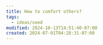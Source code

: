 ```yaml
---
title: How to comfort others?
tags:
  - ideas/seed
modified: 2024-10-13T14:51:40-07:00
created: 2024-07-01T04:28:31-07:00
---
```


